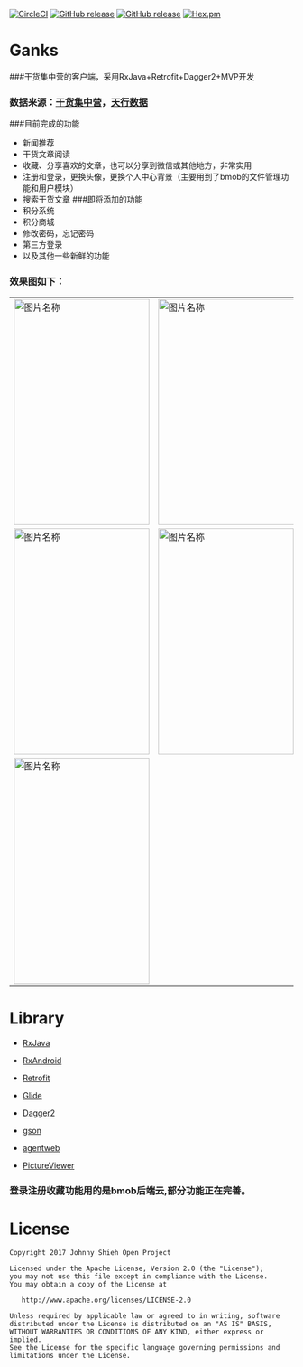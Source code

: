 [![CircleCI](https://img.shields.io/circleci/project/github/RedSparr0w/node-csgo-parser.svg)]()
[![GitHub release](https://img.shields.io/github/release/qubyte/rubidium.svg)]()
[![GitHub release](https://img.shields.io/badge/%E4%BD%9C%E8%80%85-Huangyong-ff69b4.svg)]()
[![Hex.pm](https://img.shields.io/hexpm/l/plug.svg)]()
# Ganks
###干货集中营的客户端，采用RxJava+Retrofit+Dagger2+MVP开发
### 数据来源：[干货集中营](http://gank.io)，[天行数据](https://www.tianapi.com/)
 ###目前完成的功能
* 新闻推荐
* 干货文章阅读
* 收藏、分享喜欢的文章，也可以分享到微信或其他地方，非常实用
* 注册和登录，更换头像，更换个人中心背景（主要用到了bmob的文件管理功能和用户模块）
* 搜索干货文章
###即将添加的功能
* 积分系统
* 积分商城
* 修改密码，忘记密码
* 第三方登录
* 以及其他一些新鲜的功能
### 效果图如下：
<table style="border-width: 0px ;">
			<tr>
				<td><img src="https://github.com/hiliving/Ganks/blob/master/screenshot/Screenshot_2017-09-25-14-48-20.png" width = "240" height = "400" alt="图片名称" align=center />
				</td><td><img src="https://github.com/hiliving/Ganks/blob/master/screenshot/Screenshot_2017-09-25-14-48-51.png"  height = "400" alt="图片名称" align=center />
				</td><td><img src="https://github.com/hiliving/Ganks/blob/master/screenshot/Screenshot_2017-09-25-14-49-17.png" width = "240" height = "400" alt="图片名称" align=center />
				</td>
			</tr>
			<tr>
				<td><img src="https://github.com/hiliving/Ganks/blob/master/screenshot/Screenshot_2017-09-25-14-49-43.png" width = "240" height = "400" alt="图片名称" align=center /></td>
				<td><img src="https://github.com/hiliving/Ganks/blob/master/screenshot/Screenshot_2017-09-25-14-51-29.png" width = "240" height = "400" alt="图片名称" align=center />
				</td><td><img src="https://github.com/hiliving/Ganks/blob/master/screenshot/Screenshot_2017-09-25-14-51-43.png" width = "240" height = "400" alt="图片名称" align=center />
				</td>
			</tr>
			<tr>
            	<td><img src="https://github.com/hiliving/Ganks/blob/master/screenshot/Screenshot_2017-09-25-14-49-27.png" width = "240" height = "400" alt="图片名称" align=center /></td>
            </tr>
</table>

# Library

* [RxJava](https://github.com/ReactiveX/RxJava)

* [RxAndroid](https://github.com/ReactiveX/RxAndroid)

* [Retrofit](https://github.com/square/retrofit)

* [Glide](https://github.com/bumptech/glide)

* [Dagger2](https://github.com/google/dagger)

* [gson](https://github.com/google/gson)

* [agentweb](https://github.com/Justson/AgentWeb)

* [PictureViewer](https://github.com/SuperKotlin/PictureViewer)

### 登录注册收藏功能用的是bmob后端云,部分功能正在完善。


# License


    Copyright 2017 Johnny Shieh Open Project

    Licensed under the Apache License, Version 2.0 (the "License");
    you may not use this file except in compliance with the License.
    You may obtain a copy of the License at

       http://www.apache.org/licenses/LICENSE-2.0

    Unless required by applicable law or agreed to in writing, software
    distributed under the License is distributed on an "AS IS" BASIS,
    WITHOUT WARRANTIES OR CONDITIONS OF ANY KIND, either express or implied.
    See the License for the specific language governing permissions and
    limitations under the License.



